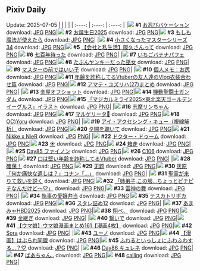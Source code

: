 ## Pixiv Daily
Update: 2025-07-05
|      |      |      |
| :----: | :----: | :----: |
|![](https://pixiv.microyu.workers.dev/c/240x480/img-master/img/2025/07/03/00/00/10/132239676_p0_master1200.jpg) **#1** [お忍びバケーション](https://www.pixiv.net/artworks/132239676) download: [JPG](https://pixiv.microyu.workers.dev/img-original/img/2025/07/03/00/00/10/132239676_p0.jpg) [PNG](https://pixiv.microyu.workers.dev/img-original/img/2025/07/03/00/00/10/132239676_p0.png)|![](https://pixiv.microyu.workers.dev/c/240x480/img-master/img/2025/07/03/00/00/15/132239712_p0_master1200.jpg) **#2** [お誕生日2025](https://www.pixiv.net/artworks/132239712) download: [JPG](https://pixiv.microyu.workers.dev/img-original/img/2025/07/03/00/00/15/132239712_p0.jpg) [PNG](https://pixiv.microyu.workers.dev/img-original/img/2025/07/03/00/00/15/132239712_p0.png)|![](https://pixiv.microyu.workers.dev/c/240x480/img-master/img/2025/07/03/07/30/04/132248798_p0_master1200.jpg) **#3** [もしも魔法が使えたら](https://www.pixiv.net/artworks/132248798) download: [JPG](https://pixiv.microyu.workers.dev/img-original/img/2025/07/03/07/30/04/132248798_p0.jpg) [PNG](https://pixiv.microyu.workers.dev/img-original/img/2025/07/03/07/30/04/132248798_p0.png)|
|![](https://pixiv.microyu.workers.dev/c/240x480/img-master/img/2025/07/04/04/37/27/132281003_p0_master1200.jpg) **#4** [小さくなったマスターシリーズ34](https://www.pixiv.net/artworks/132281003) download: [JPG](https://pixiv.microyu.workers.dev/img-original/img/2025/07/04/04/37/27/132281003_p0.jpg) [PNG](https://pixiv.microyu.workers.dev/img-original/img/2025/07/04/04/37/27/132281003_p0.png)|![](https://pixiv.microyu.workers.dev/c/240x480/img-master/img/2025/07/04/12/00/22/132288353_p0_master1200.jpg) **#5** [【会社と私生活】阪久さんって](https://www.pixiv.net/artworks/132288353) download: [JPG](https://pixiv.microyu.workers.dev/img-original/img/2025/07/04/12/00/22/132288353_p0.jpg) [PNG](https://pixiv.microyu.workers.dev/img-original/img/2025/07/04/12/00/22/132288353_p0.png)|![](https://pixiv.microyu.workers.dev/c/240x480/img-master/img/2025/07/04/18/18/00/132296725_p0_master1200.jpg) **#6** [七百年待った](https://www.pixiv.net/artworks/132296725) download: [JPG](https://pixiv.microyu.workers.dev/img-original/img/2025/07/04/18/18/00/132296725_p0.jpg) [PNG](https://pixiv.microyu.workers.dev/img-original/img/2025/07/04/18/18/00/132296725_p0.png)|
|![](https://pixiv.microyu.workers.dev/c/240x480/img-master/img/2025/07/03/20/30/04/132265934_p0_master1200.jpg) **#7** [いちごバナナパフェ](https://www.pixiv.net/artworks/132265934) download: [JPG](https://pixiv.microyu.workers.dev/img-original/img/2025/07/03/20/30/04/132265934_p0.jpg) [PNG](https://pixiv.microyu.workers.dev/img-original/img/2025/07/03/20/30/04/132265934_p0.png)|![](https://pixiv.microyu.workers.dev/c/240x480/img-master/img/2025/07/04/12/06/59/132288584_p0_master1200.jpg) **#8** [たぶんヤンキーだった巫女](https://www.pixiv.net/artworks/132288584) download: [JPG](https://pixiv.microyu.workers.dev/img-original/img/2025/07/04/12/06/59/132288584_p0.jpg) [PNG](https://pixiv.microyu.workers.dev/img-original/img/2025/07/04/12/06/59/132288584_p0.png)|![](https://pixiv.microyu.workers.dev/c/240x480/img-master/img/2025/07/03/06/21/23/132247660_p0_master1200.jpg) **#9** [マスターの前ではいい子](https://www.pixiv.net/artworks/132247660) download: [JPG](https://pixiv.microyu.workers.dev/img-original/img/2025/07/03/06/21/23/132247660_p0.jpg) [PNG](https://pixiv.microyu.workers.dev/img-original/img/2025/07/03/06/21/23/132247660_p0.png)|
|![](https://pixiv.microyu.workers.dev/c/240x480/img-master/img/2025/07/03/06/00/07/132247335_p0_master1200.jpg) **#10** [個人メモ：お尻](https://www.pixiv.net/artworks/132247335) download: [JPG](https://pixiv.microyu.workers.dev/img-original/img/2025/07/03/06/00/07/132247335_p0.jpg) [PNG](https://pixiv.microyu.workers.dev/img-original/img/2025/07/03/06/00/07/132247335_p0.png)|![](https://pixiv.microyu.workers.dev/c/240x480/img-master/img/2025/07/03/21/04/23/132267480_p0_master1200.jpg) **#11** [年齢を詐称してるVtuberの友人達のVlog衣装合わせ篇](https://www.pixiv.net/artworks/132267480) download: [JPG](https://pixiv.microyu.workers.dev/img-original/img/2025/07/03/21/04/23/132267480_p0.jpg) [PNG](https://pixiv.microyu.workers.dev/img-original/img/2025/07/03/21/04/23/132267480_p0.png)|![](https://pixiv.microyu.workers.dev/c/240x480/img-master/img/2025/07/03/18/33/26/132261779_p0_master1200.jpg) **#12** [アマテ・ユズリハ(27)まとめ](https://www.pixiv.net/artworks/132261779) download: [JPG](https://pixiv.microyu.workers.dev/img-original/img/2025/07/03/18/33/26/132261779_p0.jpg) [PNG](https://pixiv.microyu.workers.dev/img-original/img/2025/07/03/18/33/26/132261779_p0.png)|
|![](https://pixiv.microyu.workers.dev/c/240x480/img-master/img/2025/07/03/00/00/11/132239682_p0_master1200.jpg) **#13** [楽屋オフショット](https://www.pixiv.net/artworks/132239682) download: [JPG](https://pixiv.microyu.workers.dev/img-original/img/2025/07/03/00/00/11/132239682_p0.jpg) [PNG](https://pixiv.microyu.workers.dev/img-original/img/2025/07/03/00/00/11/132239682_p0.png)|![](https://pixiv.microyu.workers.dev/c/240x480/img-master/img/2025/07/03/00/17/03/132240765_p0_master1200.jpg) **#14** [機動聖闘士ガンダム](https://www.pixiv.net/artworks/132240765) download: [JPG](https://pixiv.microyu.workers.dev/img-original/img/2025/07/03/00/17/03/132240765_p0.jpg) [PNG](https://pixiv.microyu.workers.dev/img-original/img/2025/07/03/00/17/03/132240765_p0.png)|![](https://pixiv.microyu.workers.dev/c/240x480/img-master/img/2025/07/03/00/00/15/132239715_p0_master1200.jpg) **#15** [「マジカルミライ2025×東北楽天ゴールデンイーグルス」イラスト](https://www.pixiv.net/artworks/132239715) download: [JPG](https://pixiv.microyu.workers.dev/img-original/img/2025/07/03/00/00/15/132239715_p0.jpg) [PNG](https://pixiv.microyu.workers.dev/img-original/img/2025/07/03/00/00/15/132239715_p0.png)|
|![](https://pixiv.microyu.workers.dev/c/240x480/img-master/img/2025/07/03/00/02/02/132240069_p0_master1200.jpg) **#16** [志摩リンちゃん](https://www.pixiv.net/artworks/132240069) download: [JPG](https://pixiv.microyu.workers.dev/img-original/img/2025/07/03/00/02/02/132240069_p0.jpg) [PNG](https://pixiv.microyu.workers.dev/img-original/img/2025/07/03/00/02/02/132240069_p0.png)|![](https://pixiv.microyu.workers.dev/c/240x480/img-master/img/2025/07/03/00/38/00/132241532_p0_master1200.jpg) **#17** [マルゲリータ🍕](https://www.pixiv.net/artworks/132241532) download: [JPG](https://pixiv.microyu.workers.dev/img-original/img/2025/07/03/00/38/00/132241532_p0.jpg) [PNG](https://pixiv.microyu.workers.dev/img-original/img/2025/07/03/00/38/00/132241532_p0.png)|![](https://pixiv.microyu.workers.dev/c/240x480/img-master/img/2025/07/03/09/55/30/132251034_p0_master1200.jpg) **#18** [OC)Yoru](https://www.pixiv.net/artworks/132251034) download: [JPG](https://pixiv.microyu.workers.dev/img-original/img/2025/07/03/09/55/30/132251034_p0.jpg) [PNG](https://pixiv.microyu.workers.dev/img-original/img/2025/07/03/09/55/30/132251034_p0.png)|
|![](https://pixiv.microyu.workers.dev/c/240x480/img-master/img/2025/07/03/12/46/55/132254195_p0_master1200.jpg) **#19** [アイ・アクセシング・キュー（視線解析）](https://www.pixiv.net/artworks/132254195) download: [JPG](https://pixiv.microyu.workers.dev/img-original/img/2025/07/03/12/46/55/132254195_p0.jpg) [PNG](https://pixiv.microyu.workers.dev/img-original/img/2025/07/03/12/46/55/132254195_p0.png)|![](https://pixiv.microyu.workers.dev/c/240x480/img-master/img/2025/07/04/00/00/01/132274717_p0_master1200.jpg) **#20** [夕闇を聴いて](https://www.pixiv.net/artworks/132274717) download: [JPG](https://pixiv.microyu.workers.dev/img-original/img/2025/07/04/00/00/01/132274717_p0.jpg) [PNG](https://pixiv.microyu.workers.dev/img-original/img/2025/07/04/00/00/01/132274717_p0.png)|![](https://pixiv.microyu.workers.dev/c/240x480/img-master/img/2025/07/03/18/43/33/132262046_p0_master1200.jpg) **#21** [Nikke x NieR](https://www.pixiv.net/artworks/132262046) download: [JPG](https://pixiv.microyu.workers.dev/img-original/img/2025/07/03/18/43/33/132262046_p0.jpg) [PNG](https://pixiv.microyu.workers.dev/img-original/img/2025/07/03/18/43/33/132262046_p0.png)|
|![](https://pixiv.microyu.workers.dev/c/240x480/img-master/img/2025/07/04/00/00/12/132274808_p0_master1200.jpg) **#22** [ドクター・ドゥーム](https://www.pixiv.net/artworks/132274808) download: [JPG](https://pixiv.microyu.workers.dev/img-original/img/2025/07/04/00/00/12/132274808_p0.jpg) [PNG](https://pixiv.microyu.workers.dev/img-original/img/2025/07/04/00/00/12/132274808_p0.png)|![](https://pixiv.microyu.workers.dev/c/240x480/img-master/img/2025/07/03/12/36/53/132254012_p0_master1200.jpg) **#23** [☀️](https://www.pixiv.net/artworks/132254012) download: [JPG](https://pixiv.microyu.workers.dev/img-original/img/2025/07/03/12/36/53/132254012_p0.jpg) [PNG](https://pixiv.microyu.workers.dev/img-original/img/2025/07/03/12/36/53/132254012_p0.png)|![](https://pixiv.microyu.workers.dev/c/240x480/img-master/img/2025/07/04/00/42/16/132276798_p0_master1200.jpg) **#24** [箱走](https://www.pixiv.net/artworks/132276798) download: [JPG](https://pixiv.microyu.workers.dev/img-original/img/2025/07/04/00/42/16/132276798_p0.jpg) [PNG](https://pixiv.microyu.workers.dev/img-original/img/2025/07/04/00/42/16/132276798_p0.png)|
|![](https://pixiv.microyu.workers.dev/c/240x480/img-master/img/2025/07/03/06/54/17/132248155_p0_master1200.jpg) **#25** [Day85 ファイノン](https://www.pixiv.net/artworks/132248155) download: [JPG](https://pixiv.microyu.workers.dev/img-original/img/2025/07/03/06/54/17/132248155_p0.jpg) [PNG](https://pixiv.microyu.workers.dev/img-original/img/2025/07/03/06/54/17/132248155_p0.png)|![](https://pixiv.microyu.workers.dev/c/240x480/img-master/img/2025/07/04/00/00/14/132274825_p0_master1200.jpg) **#26** [C106](https://www.pixiv.net/artworks/132274825) download: [JPG](https://pixiv.microyu.workers.dev/img-original/img/2025/07/04/00/00/14/132274825_p0.jpg) [PNG](https://pixiv.microyu.workers.dev/img-original/img/2025/07/04/00/00/14/132274825_p0.png)|![](https://pixiv.microyu.workers.dev/c/240x480/img-master/img/2025/07/04/21/27/56/132304282_p0_master1200.jpg) **#27** [口は堅い年齢を詐称してるVtuber](https://www.pixiv.net/artworks/132304282) download: [JPG](https://pixiv.microyu.workers.dev/img-original/img/2025/07/04/21/27/56/132304282_p0.jpg) [PNG](https://pixiv.microyu.workers.dev/img-original/img/2025/07/04/21/27/56/132304282_p0.png)|
|![](https://pixiv.microyu.workers.dev/c/240x480/img-master/img/2025/07/03/01/32/54/132243179_p0_master1200.jpg) **#28** [確保！](https://www.pixiv.net/artworks/132243179) download: [JPG](https://pixiv.microyu.workers.dev/img-original/img/2025/07/03/01/32/54/132243179_p0.jpg) [PNG](https://pixiv.microyu.workers.dev/img-original/img/2025/07/03/01/32/54/132243179_p0.png)|![](https://pixiv.microyu.workers.dev/c/240x480/img-master/img/2025/07/03/00/00/06/132239637_p0_master1200.jpg) **#29** [无题](https://www.pixiv.net/artworks/132239637) download: [JPG](https://pixiv.microyu.workers.dev/img-original/img/2025/07/03/00/00/06/132239637_p0.jpg) [PNG](https://pixiv.microyu.workers.dev/img-original/img/2025/07/03/00/00/06/132239637_p0.png)|![](https://pixiv.microyu.workers.dev/c/240x480/img-master/img/2025/07/03/18/28/20/132261576_p0_master1200.jpg) **#30** [灰原「何か痛快な返しは？」コナン「…」](https://www.pixiv.net/artworks/132261576) download: [JPG](https://pixiv.microyu.workers.dev/img-original/img/2025/07/03/18/28/20/132261576_p0.jpg) [PNG](https://pixiv.microyu.workers.dev/img-original/img/2025/07/03/18/28/20/132261576_p0.png)|
|![](https://pixiv.microyu.workers.dev/c/240x480/img-master/img/2025/07/04/07/03/12/132283468_p0_master1200.jpg) **#31** [聖霊が来りて救いを説く](https://www.pixiv.net/artworks/132283468) download: [JPG](https://pixiv.microyu.workers.dev/img-original/img/2025/07/04/07/03/12/132283468_p0.jpg) [PNG](https://pixiv.microyu.workers.dev/img-original/img/2025/07/04/07/03/12/132283468_p0.png)|![](https://pixiv.microyu.workers.dev/c/240x480/img-master/img/2025/07/03/00/13/37/132240639_p0_master1200.jpg) **#32** [「姉弟子,この服…ちょっとピチピチなんだけど〜♡」](https://www.pixiv.net/artworks/132240639) download: [JPG](https://pixiv.microyu.workers.dev/img-original/img/2025/07/03/00/13/37/132240639_p0.jpg) [PNG](https://pixiv.microyu.workers.dev/img-original/img/2025/07/03/00/13/37/132240639_p0.png)|![](https://pixiv.microyu.workers.dev/c/240x480/img-master/img/2025/07/04/20/31/45/132301906_p0_master1200.jpg) **#33** [雷神の舞](https://www.pixiv.net/artworks/132301906) download: [JPG](https://pixiv.microyu.workers.dev/img-original/img/2025/07/04/20/31/45/132301906_p0.jpg) [PNG](https://pixiv.microyu.workers.dev/img-original/img/2025/07/04/20/31/45/132301906_p0.png)|
|![](https://pixiv.microyu.workers.dev/c/240x480/img-master/img/2025/07/03/16/32/33/132258450_p0_master1200.jpg) **#34** [執事の愛嬢弁当](https://www.pixiv.net/artworks/132258450) download: [JPG](https://pixiv.microyu.workers.dev/img-original/img/2025/07/03/16/32/33/132258450_p0.jpg) [PNG](https://pixiv.microyu.workers.dev/img-original/img/2025/07/03/16/32/33/132258450_p0.png)|![](https://pixiv.microyu.workers.dev/c/240x480/img-master/img/2025/07/04/13/19/23/132289951_p0_master1200.jpg) **#35** [テスカトリポカ](https://www.pixiv.net/artworks/132289951) download: [JPG](https://pixiv.microyu.workers.dev/img-original/img/2025/07/04/13/19/23/132289951_p0.jpg) [PNG](https://pixiv.microyu.workers.dev/img-original/img/2025/07/04/13/19/23/132289951_p0.png)|![](https://pixiv.microyu.workers.dev/c/240x480/img-master/img/2025/07/03/21/32/23/132268606_p0_master1200.jpg) **#36** [スタレ詰め12](https://www.pixiv.net/artworks/132268606) download: [JPG](https://pixiv.microyu.workers.dev/img-original/img/2025/07/03/21/32/23/132268606_p0.jpg) [PNG](https://pixiv.microyu.workers.dev/img-original/img/2025/07/03/21/32/23/132268606_p0.png)|
|![](https://pixiv.microyu.workers.dev/c/240x480/img-master/img/2025/07/03/01/09/32/132242557_p0_master1200.jpg) **#37** [あまみゃHBD2025](https://www.pixiv.net/artworks/132242557) download: [JPG](https://pixiv.microyu.workers.dev/img-original/img/2025/07/03/01/09/32/132242557_p0.jpg) [PNG](https://pixiv.microyu.workers.dev/img-original/img/2025/07/03/01/09/32/132242557_p0.png)|![](https://pixiv.microyu.workers.dev/c/240x480/img-master/img/2025/07/04/18/47/04/132297670_p0_master1200.jpg) **#38** [翔べ、](https://www.pixiv.net/artworks/132297670) download: [JPG](https://pixiv.microyu.workers.dev/img-original/img/2025/07/04/18/47/04/132297670_p0.jpg) [PNG](https://pixiv.microyu.workers.dev/img-original/img/2025/07/04/18/47/04/132297670_p0.png)|![](https://pixiv.microyu.workers.dev/c/240x480/img-master/img/2025/07/03/03/02/03/132244987_p0_master1200.jpg) **#39** [金継ぎ](https://www.pixiv.net/artworks/132244987) download: [JPG](https://pixiv.microyu.workers.dev/img-original/img/2025/07/03/03/02/03/132244987_p0.jpg) [PNG](https://pixiv.microyu.workers.dev/img-original/img/2025/07/03/03/02/03/132244987_p0.png)|
|![](https://pixiv.microyu.workers.dev/c/240x480/img-master/img/2025/07/03/21/26/56/132268337_p0_master1200.jpg) **#40** [繋いで](https://www.pixiv.net/artworks/132268337) download: [JPG](https://pixiv.microyu.workers.dev/img-original/img/2025/07/03/21/26/56/132268337_p0.jpg) [PNG](https://pixiv.microyu.workers.dev/img-original/img/2025/07/03/21/26/56/132268337_p0.png)|![](https://pixiv.microyu.workers.dev/c/240x480/img-master/img/2025/07/04/00/00/43/132274990_p0_master1200.jpg) **#41** [【ウマ娘】ウマ娘漫画まとめ161【漫画4枚】](https://www.pixiv.net/artworks/132274990) download: [JPG](https://pixiv.microyu.workers.dev/img-original/img/2025/07/04/00/00/43/132274990_p0.jpg) [PNG](https://pixiv.microyu.workers.dev/img-original/img/2025/07/04/00/00/43/132274990_p0.png)|![](https://pixiv.microyu.workers.dev/c/240x480/img-master/img/2025/07/03/12/16/56/132253584_p0_master1200.jpg) **#42** [Sora](https://www.pixiv.net/artworks/132253584) download: [JPG](https://pixiv.microyu.workers.dev/img-original/img/2025/07/03/12/16/56/132253584_p0.jpg) [PNG](https://pixiv.microyu.workers.dev/img-original/img/2025/07/03/12/16/56/132253584_p0.png)|
|![](https://pixiv.microyu.workers.dev/c/240x480/img-master/img/2025/07/03/01/00/03/132242204_p0_master1200.jpg) **#43** [ユーノ](https://www.pixiv.net/artworks/132242204) download: [JPG](https://pixiv.microyu.workers.dev/img-original/img/2025/07/03/01/00/03/132242204_p0.jpg) [PNG](https://pixiv.microyu.workers.dev/img-original/img/2025/07/03/01/00/03/132242204_p0.png)|![](https://pixiv.microyu.workers.dev/c/240x480/img-master/img/2025/07/03/07/07/09/132248433_p0_master1200.jpg) **#44** [【漫画】はぶられ同盟](https://www.pixiv.net/artworks/132248433) download: [JPG](https://pixiv.microyu.workers.dev/img-original/img/2025/07/03/07/07/09/132248433_p0.jpg) [PNG](https://pixiv.microyu.workers.dev/img-original/img/2025/07/03/07/07/09/132248433_p0.png)|![](https://pixiv.microyu.workers.dev/c/240x480/img-master/img/2025/07/03/00/00/09/132239663_p0_master1200.jpg) **#45** [ふわるといっしょにふわふわする…？♡](https://www.pixiv.net/artworks/132239663) download: [JPG](https://pixiv.microyu.workers.dev/img-original/img/2025/07/03/00/00/09/132239663_p0.jpg) [PNG](https://pixiv.microyu.workers.dev/img-original/img/2025/07/03/00/00/09/132239663_p0.png)|
|![](https://pixiv.microyu.workers.dev/c/240x480/img-master/img/2025/07/04/04/35/16/132281413_p0_master1200.jpg) **#46** [Day86 キュレネ](https://www.pixiv.net/artworks/132281413) download: [JPG](https://pixiv.microyu.workers.dev/img-original/img/2025/07/04/04/35/16/132281413_p0.jpg) [PNG](https://pixiv.microyu.workers.dev/img-original/img/2025/07/04/04/35/16/132281413_p0.png)|![](https://pixiv.microyu.workers.dev/c/240x480/img-master/img/2025/07/03/19/50/18/132264199_p0_master1200.jpg) **#47** [ばあちゃん..](https://www.pixiv.net/artworks/132264199) download: [JPG](https://pixiv.microyu.workers.dev/img-original/img/2025/07/03/19/50/18/132264199_p0.jpg) [PNG](https://pixiv.microyu.workers.dev/img-original/img/2025/07/03/19/50/18/132264199_p0.png)|![](https://pixiv.microyu.workers.dev/c/240x480/img-master/img/2025/07/04/00/16/46/132275878_p0_master1200.jpg) **#48** [calling](https://www.pixiv.net/artworks/132275878) download: [JPG](https://pixiv.microyu.workers.dev/img-original/img/2025/07/04/00/16/46/132275878_p0.jpg) [PNG](https://pixiv.microyu.workers.dev/img-original/img/2025/07/04/00/16/46/132275878_p0.png)|
